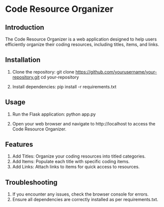 # Code Resource Organizer

## Introduction
The Code Resource Organizer is a web application designed to help users efficiently organize their coding resources, including titles, items, and links.

## Installation
1. Clone the repository:
   git clone https://github.com/yourusername/your-repository.git
   cd your-repository
   
2. Install dependencies: 
pip install -r requirements.txt

## Usage
1. Run the Flask application:
   python app.py

2. Open your web browser and navigate to http://localhost to access the Code Resource Organizer.

## Features
1. Add Titles: Organize your coding resources into titled categories.
2. Add Items: Populate each title with specific coding items.
3. Add Links: Attach links to items for quick access to resources.

## Troubleshooting
1. If you encounter any issues, check the browser console for errors.
2. Ensure all dependencies are correctly installed as per requirements.txt.
